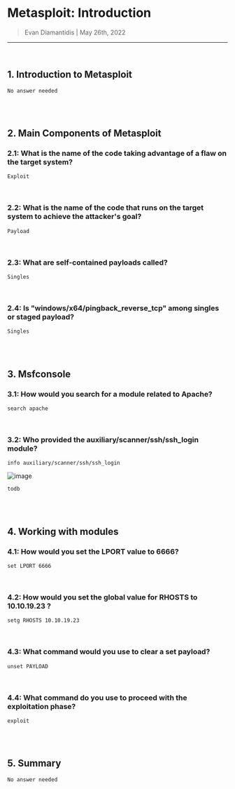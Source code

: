 # Metasploit: Introduction 

> Evan Diamantidis | May 26th, 2022

--------------------------

<br />

## 1. Introduction to Metasploit
```
No answer needed
```

<br />
<br />

## 2. Main Components of Metasploit
	
### 2.1: What is the name of the code taking advantage of a flaw on the target system?
```
Exploit
```
<br />

### 2.2: What is the name of the code that runs on the target system to achieve the attacker's goal?
```
Payload
```
<br />

### 2.3: What are self-contained payloads called?
```
Singles
```
<br />

### 2.4: Is "windows/x64/pingback_reverse_tcp" among singles or staged payload?
```
Singles
```

<br />
<br />

## 3. Msfconsole

### 3.1: How would you search for a module related to Apache?
```
search apache
```
<br />

### 3.2: Who provided the auxiliary/scanner/ssh/ssh_login module?
```
info auxiliary/scanner/ssh/ssh_login
```
![image](https://user-images.githubusercontent.com/14150485/170449506-54bdbef2-7072-459a-ad5e-456ee73dabee.png)

```
todb
```

<br />
<br />

## 4. Working with modules

### 4.1: How would you set the LPORT value to 6666?
```
set LPORT 6666
```
<br />

### 4.2: How would you set the global value for RHOSTS  to 10.10.19.23 ?
```
setg RHOSTS 10.10.19.23
```
<br />

### 4.3: What command would you use to clear a set payload?
```
unset PAYLOAD
```
<br />

### 4.4: What command do you use to proceed with the exploitation phase?
```
exploit
```

<br />
<br />

## 5. Summary
```
No answer needed
```
<br />
